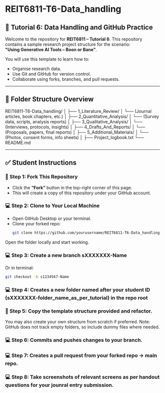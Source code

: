 # REIT6811-T6-Data_handling

## 📘 Tutorial 6: Data Handling and GitHub Practice

Welcome to the repository for **REIT6811 – Tutorial 6**. This repository contains a sample research project structure for the scenario:  
**"Using Generative AI Tools – Boon or Bane"**.

You will use this template to learn how to:
- Organise research data.
- Use Git and GitHub for version control.
- Collaborate using forks, branches, and pull requests.

---

## 📁 Folder Structure Overview

REIT6811-T6-Data_handling/
│
├── 1_Literature_Review/
│ └── (Journal articles, book chapters, etc.)
│
├── 2_Quantitative_Analysis/
│ └── (Survey data, scripts, analysis reports)
│
├── 3_Qualitative_Analysis/
│ └── (Interviews, protocols, insights)
│
├── 4_Drafts_And_Reports/
│ └── (Proposals, papers, final reports)
│
├── 5_Additional_Materials/
│ └── (Photos, consent forms, info sheets)
│
├── Project_logbook.txt
└── README.md


------------------------------------------------------------------------------------------------------------------

## ✅ Student Instructions

### 🔁 Step 1: Fork This Repository
- Click the **“Fork”** button in the top-right corner of this page.
- This will create a copy of this repository under your GitHub account.

### 💻 Step 2: Clone to Your Local Machine
- Open GitHub Desktop or your terminal.
- Clone your forked repo:
  ```bash
  git clone https://github.com/yourusername/REIT6811-T6-Data_handling.git

Open the folder locally and start working.

### 💻 Step 3: Create a new branch sXXXXXXX-Name  
Or in terminal:  
```bash
git checkout -b s1234567-Name
```
### 💻 Step 4: Creates a new folder named after your student ID (sXXXXXXX-folder_name_as_per_tutorial) in the repo root
### 🔧 Step 5: Copy the template structure provided and refactor.
You may also create your own structure from scratch if preferred.
Note: GitHub does not track empty folders, so include dummy files where needed.
### 💻 Step 6: Commits and pushes changes to your branch.
### 💻 Step 7: Creates a pull request from your forked repo → main repo.
### 💻 Step 8: Take screenshots of relevant screens as per handout questions for your jounral entry submission.
